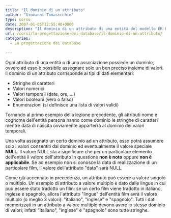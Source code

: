 ```yaml
---
title: "Il dominio di un attributo"
author: "Giovanni Tomasicchio"
type: corso
date: 2007-01-05T12:55:48+0000
description: "Il dominio di un attributo di una entità del modello ER Entità Relazione"
url: /corsi/la-progettazione-dei-database/il-dominio-di-un-attributo/
categories:
  - La progettazione dei database
  
---
```

 Ogni attributo di una entità o di una associazione possiede un dominio, ovvero ad esso è possibile assegnare solo un ben preciso insieme di valori. Il dominio di un attributo corrisponde ai tipi di dati elementari:

- Stringhe di caratteri
- Valori numerici
- Valori temporali (date, ore, ...)
- Valori booleani (vero o falso)
- Enumerazioni (si definisce una lista di valori validi)
 
 Tornando al primo esempio della lezione precedente, gli attributi nome e cognome dell'entità persona hanno come dominio le stringhe di caratteri mentre data di nascita ovviamente apparterrà al dominio dei valori temporali.

 Una volta assegnato un certo dominio ad un attributo, esso potrà assumere solo i valori consentiti dal dominio ed eventualmente il valore speciale **NULL**. Il valore NULL sta a significare che per un particolare elemento dell'entità il valore dell'attributo in questione **non è noto** oppure **non è applicabile**. Se ad esempio non si conosce la data di realizzazione di un particolare film, il valore dell'attributo "data" sarà NULL.

 Come già accennato in precedenza, un attributo può essere a valore singolo o multiplo. Un esempio di attributo a valore multiplo è dato dalle lingue in cui può essere stato tradotto un film: se un certo film viene tradotto in italiano, inglese e spagnolo, allora l'attributo "lingue" dell'entità film avrà il valore multiplo (o meglio 3 valori): "italiano", "inglese" e "spagnolo". Tutti i dati memorizzati in un attributo a valore multiplo devono avere lo stesso dominio di valori; infatti "italiano", "inglese" e "spagnolo" sono tutte stringhe.